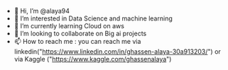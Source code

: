 - 👋 Hi, I’m @alaya94
- 👀 I’m interested in Data Science and machine learning
- 🌱 I’m currently learning Cloud on aws
- 💞️ I’m looking to collaborate on Big ai projects
- 📫 How to reach me : you can reach me via linkedin("https://www.linkedin.com/in/ghassen-alaya-30a913203/") or via Kaggle ("https://www.kaggle.com/ghassenalaya")

<!---
alaya94/alaya94 is a ✨ special ✨ repository because its `README.md` (this file) appears on your GitHub profile.
You can click the Preview link to take a look at your changes.
--->
